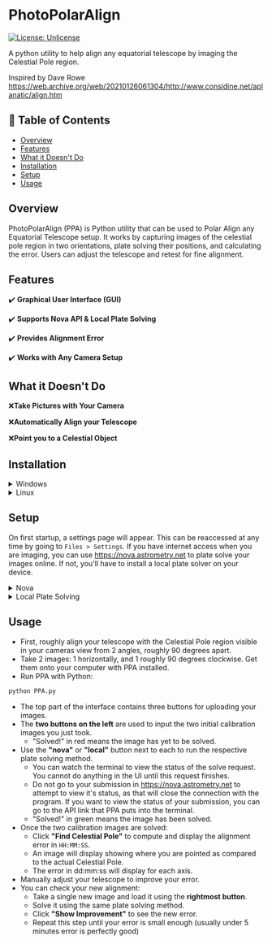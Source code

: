 # PhotoPolarAlign
[![License: Unlicense](https://img.shields.io/badge/license-Unlicense-blue.svg)](http://unlicense.org/)

A python utility to help align any equatorial telescope by imaging the Celestial Pole region.

Inspired by Dave Rowe https://web.archive.org/web/20210126061304/http://www.considine.net/aplanatic/align.htm

## 📖 Table of Contents
- [Overview](#overview)
- [Features](#features)
- [What it Doesn't Do](#what-it-doesnt-do)
- [Installation](#installation)
- [Setup](#setup)
- [Usage](#usage)

## Overview

PhotoPolarAlign (PPA) is Python utility that can be used to Polar Align any Equatorial Telescope setup. It works by capturing images of the celestial pole region in two orientations, plate solving their positions, and calculating the error. Users can adjust the telescope and retest for fine alignment.

## Features
✔️ **Graphical User Interface (GUI)**

✔️ **Supports Nova API & Local Plate Solving**

✔️ **Provides Alignment Error** 

✔️ **Works with Any Camera Setup**

## What it Doesn't Do
❌**Take Pictures with Your Camera**

❌**Automatically Align your Telescope**

❌**Point you to a Celestial Object**

## Installation
<details>
<summary>Windows</summary>

1. Make sure you have **Python 3** installed on your device
2. Clone this **repository**
```sh
git clone https://github.com/ThemosTsikas/PhotoPolarAlign.git &&
cd PhotoPolarAlign
```
3. Create a **Virtual Environment**
```sh
python -m venv .venv &&
.venv/Scripts/Activate.ps1
```
4. Install **Required Python Packages**:
```sh
pip install numpy scipy pillow configparser astropy
```
5. **Run**
```sh
python PPA.py
```
</details>

<details>
<summary>Linux</summary>

1. Make sure you have **Python 3** installed on your device
2. Clone this **repository**
```sh
git clone https://github.com/ThemosTsikas/PhotoPolarAlign.git &&
cd PhotoPolarAlign
```
3. Install **TKinter** if it does not come with your Python installation
```sh
apt install python3-tk
```
4. Create a **Virtual Environment**
```sh
python -m venv --system-site-packages .venv &&
source .venv/bin/activate
```
5. Install **Required Python Packages**:
```sh
pip install numpy scipy pillow configparser astropy
```
6. **Run**
```sh
python PPA.py
```
</details>


## Setup
On first startup, a settings page will appear. This can be reaccessed at any time by going to `Files > Settings`.
If you have internet access when you are imaging, you can use <https://nova.astrometry.net> to plate solve your images online. If not, you'll have to install a local plate solver on your device.

<details>
<summary>Nova</summary>

- Create an account on <https://nova.astrometry.net>
- In the top navigation bar, go to "API"
- In the middle in green text is your API key. Copy this, and paste it in the PPA settings where it asks for your nova key
</details>

<details>
<summary>Local Plate Solving</summary>

Plate solving in local mode runs much faster than Nova (online) and does not require any internet connection.

<details>
<summary>Linux/MacOS</summary>
Astrometry.net provides a downloadable software for doing plate solving on Linux and MacOS systems, as well as potentially Windows Subsystem for Linux (WSL).

1) Download astrometry.net: `apt install astrometry.net` (MacOS use `brew`)
The installation will create the config file `astrometry.cfg` in the `/etc` directory

2) Download the index files for the size of images you will be taking from https://data.astrometry.net/ 
These files contain landmarks of celestial objects to determine where your photo is in the sky. The index files are specific to the FOV your images cover in the sky. Smaller FOVs will need more landmarks and thus larger file sizes. Use this website to determine what files you will want:  https://astrometrynet.readthedocs.io/en/latest/readme.html

3) Move the index files to the directory: `/usr/share/astrometry`

4) Launch PPA.py

5) Open Photo Polar Align ‘Setting’ window

6) Put the following settings in ‘Local Solver Configuration’:
```
shell:   /bin / bash --login -c “%%s”

scale:  commonly 1 or 2  (do some test)

configfile:   /etc/astrometry.cfg 

scale_units:   arcsec/pix 

scale_low and scale_hi:  These define the lower and upper limits of the arcsec/pix value and allow you to reduce any platesolver measurement errors (you can get arcsec/pix value for your specific photographic setup reading it in Nova solving output)

'extra': you can put in some parameters-usually unnecessary and rarely useful-can be given to speed up the platesolving process.
```
7) Click 'Ok': the PPA.ini file will be saved in the PhotoPolarAlign directory.
</details>
<details>
<summary>Windows</summary>

1) Install the ASPS software from: https://www.astrogb.com/astrogb/All_Sky_Plate_Solver.html
It will create  its ~/astrometry/data directory where, through a specific function, it will allow to select the necessary index files and downloading these from the Internet.

2) the configfile is 'backend.cfg'

3) Launch PPA.py

4) Open Photo Polar Align ‘Setting’ window

5) Put the following data in ‘Local Solver Configuration’:
```
   shell:  C:/Users/<user>/AppData/Local/Astrometry/bin/bash --login -c "%%s"

   scale:  commonly 1 or 2  (do some test)

   configfile:  /etc/astrometry/backend.cfg … follow as in Linux

   scale_units:  arcsec/pix 

   scale_low and scale_hi: These define the lower and upper limits of the arcsec/pix value and allow you to reduce any platesolver measurement errors (you can get arcsec/pix value for your specific photographic setup reading it in Nova solving output)

   extra:  put the parameter "-p" to avoid the warning: `FITSFixedWarning: The WCS transformation has more axes (2) than the image it is associated with (0) [astropy.wcs.wcs]`
           related to output: "solve-field.c:327:plot_source_overlay Plotting command failed"
           Windows doesn't have "plotxy" function (it is Linux environment only), but the function is not necessary for us.
```
7) Click 'Ok': the PPA.ini file will be saved in the PhotoPolarAlign directory.
 
</details>
</details>

## Usage
- First, roughly align your telescope with the Celestial Pole region visible in your cameras view from 2 angles, roughly 90 degrees apart.
- Take 2 images: 1 horizontally, and 1 roughly 90 degrees clockwise. Get them onto your computer with PPA installed.
- Run PPA with Python:
```sh
python PPA.py
```
- The top part of the interface contains three buttons for uploading your images.
- The **two buttons on the left** are used to input the two initial calibration images you just took.
  - "Solved!" in red means the image has yet to be solved.
- Use the **"nova"** or **"local"** button next to each to run the respective plate solving method.
  - You can watch the terminal to view the status of the solve request. You cannot do anything in the UI until this request finishes.
  - Do not go to your submission in <https://nova.astrometry.net> to attempt to view it's status, as that will close the connection with the program. If you want to view the status of your submission, you can go to the API link that PPA puts into the terminal.
  - "Solved!" in green means the image has been solved.
- Once the two calibration images are solved:
  - Click **"Find Celestial Pole"** to compute and display the alignment error in `HH:MM:SS`.
  - An image will display showing where you are pointed as compared to the actual Celestial Pole.
  - The error in dd:mm:ss will display for each axis.
- Manually adjust your telescope to improve your error.
- You can check your new alignment:
  - Take a single new image and load it using the **rightmost button**.
  - Solve it using the same plate solving method.
  - Click **"Show Improvement"** to see the new error.
  - Repeat this step until your error is small enough (usually under 5 minutes error is perfectly good)
